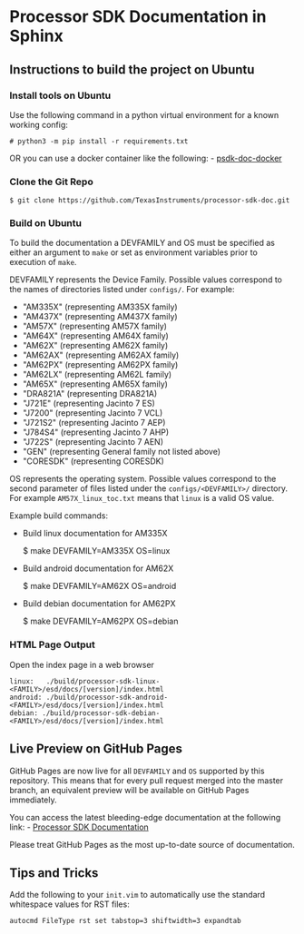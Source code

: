 Processor SDK Documentation in Sphinx
=====================================

## Instructions to build the project on Ubuntu

### Install tools on Ubuntu

Use the following command in a python virtual environment for a known working
config:

    # python3 -m pip install -r requirements.txt

OR you can use a docker container like the following:
    - [psdk-doc-docker](https://github.com/TexasInstruments/processor-sdk-doc/pkgs/container/processor-sdk-doc)

### Clone the Git Repo

    $ git clone https://github.com/TexasInstruments/processor-sdk-doc.git

### Build on Ubuntu

To build the documentation a DEVFAMILY and OS must be specified as either an
argument to `make` or set as environment variables prior to execution of `make`.

DEVFAMILY represents the Device Family. Possible values correspond to the names
of directories listed under `configs/`. For example:

 * "AM335X" (representing AM335X family)
 * "AM437X" (representing AM437X family)
 * "AM57X" (representing AM57X family)
 * "AM64X" (representing AM64X family)
 * "AM62X" (representing AM62X family)
 * "AM62AX" (representing AM62AX family)
 * "AM62PX" (representing AM62PX family)
 * "AM62LX" (representing AM62L family)
 * "AM65X" (representing AM65X family)
 * "DRA821A" (representing DRA821A)
 * "J721E" (representing Jacinto 7 ES)
 * "J7200" (representing Jacinto 7 VCL)
 * "J721S2" (representing Jacinto 7 AEP)
 * "J784S4" (representing Jacinto 7 AHP)
 * "J722S" (representing Jacinto 7 AEN)
 * "GEN" (representing General family not listed above)
 * "CORESDK" (representing CORESDK)

OS represents the operating system. Possible values correspond to the second
parameter of files listed under the `configs/<DEVFAMILY>/` directory. For
example `AM57X_linux_toc.txt` means that `linux` is a valid OS value.

Example build commands:

 - Build linux documentation for AM335X

    $ make DEVFAMILY=AM335X OS=linux

 - Build android documentation for AM62X

    $ make DEVFAMILY=AM62X OS=android

 - Build debian documentation for AM62PX

    $ make DEVFAMILY=AM62PX OS=debian

### HTML Page Output

Open the index page in a web browser

    linux:   ./build/processor-sdk-linux-<FAMILY>/esd/docs/[version]/index.html
    android: ./build/processor-sdk-android-<FAMILY>/esd/docs/[version]/index.html
    debian: ./build/processor-sdk-debian-<FAMILY>/esd/docs/[version]/index.html

## Live Preview on GitHub Pages

GitHub Pages are now live for all `DEVFAMILY` and `OS` supported by this repository.
This means that for every pull request merged into the master branch, an equivalent
preview will be available on GitHub Pages immediately.

You can access the latest bleeding-edge documentation at the following link:
    - [Processor SDK Documentation](https://texasinstruments.github.io/processor-sdk-doc/)

Please treat GitHub Pages as the most up-to-date source of documentation.

## Tips and Tricks

Add the following to your `init.vim` to automatically use the standard
whitespace values for RST files:

    autocmd FileType rst set tabstop=3 shiftwidth=3 expandtab
